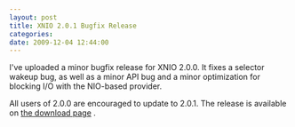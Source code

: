 ```yaml
---
layout: post
title: XNIO 2.0.1 Bugfix Release
categories: 
date: 2009-12-04 12:44:00
---
```

 I've uploaded a minor bugfix release for XNIO 2.0.0. It fixes a selector wakeup bug, as well as a minor API bug and a minor optimization for blocking I/O with the NIO-based provider.

All users of 2.0.0 are encouraged to update to 2.0.1. The release is available on [the download page]("http://www.jboss.org/xnio/downloads" "") .